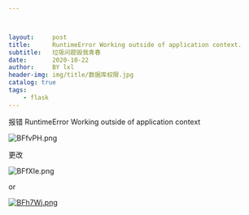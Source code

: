 ```yaml
---



layout:     post
title:      RuntimeError Working outside of application context.
subtitle:   垃圾问题毁我青春
date:       2020-10-22
author:     BY lxl
header-img: img/title/数据库权限.jpg
catalog: true
tags:
    - flask
---
```


报错 RuntimeError Working outside of application context

![BFfvPH.png](https://s1.ax1x.com/2020/10/22/BFfvPH.png)





更改



![BFfXIe.png](https://s1.ax1x.com/2020/10/22/BFfXIe.png)

or

[![BFh7Wj.png](https://s1.ax1x.com/2020/10/22/BFh7Wj.png)](https://imgchr.com/i/BFh7Wj)